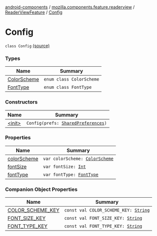 [android-components](../../../index.md) / [mozilla.components.feature.readerview](../../index.md) / [ReaderViewFeature](../index.md) / [Config](./index.md)

# Config

`class Config` [(source)](https://github.com/mozilla-mobile/android-components/blob/master/components/feature/readerview/src/main/java/mozilla/components/feature/readerview/ReaderViewFeature.kt#L58)

### Types

| Name | Summary |
|---|---|
| [ColorScheme](-color-scheme/index.md) | `enum class ColorScheme` |
| [FontType](-font-type/index.md) | `enum class FontType` |

### Constructors

| Name | Summary |
|---|---|
| [&lt;init&gt;](-init-.md) | `Config(prefs: `[`SharedPreferences`](https://developer.android.com/reference/android/content/SharedPreferences.html)`)` |

### Properties

| Name | Summary |
|---|---|
| [colorScheme](color-scheme.md) | `var colorScheme: `[`ColorScheme`](-color-scheme/index.md) |
| [fontSize](font-size.md) | `var fontSize: `[`Int`](https://kotlinlang.org/api/latest/jvm/stdlib/kotlin/-int/index.html) |
| [fontType](font-type.md) | `var fontType: `[`FontType`](-font-type/index.md) |

### Companion Object Properties

| Name | Summary |
|---|---|
| [COLOR_SCHEME_KEY](-c-o-l-o-r_-s-c-h-e-m-e_-k-e-y.md) | `const val COLOR_SCHEME_KEY: `[`String`](https://kotlinlang.org/api/latest/jvm/stdlib/kotlin/-string/index.html) |
| [FONT_SIZE_KEY](-f-o-n-t_-s-i-z-e_-k-e-y.md) | `const val FONT_SIZE_KEY: `[`String`](https://kotlinlang.org/api/latest/jvm/stdlib/kotlin/-string/index.html) |
| [FONT_TYPE_KEY](-f-o-n-t_-t-y-p-e_-k-e-y.md) | `const val FONT_TYPE_KEY: `[`String`](https://kotlinlang.org/api/latest/jvm/stdlib/kotlin/-string/index.html) |
